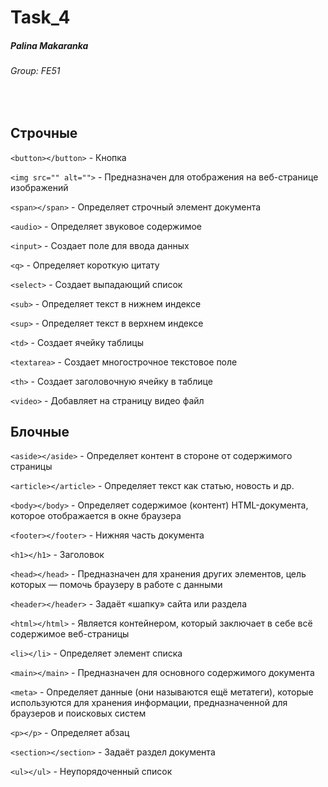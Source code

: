 # Task_4

##### Palina Makaranka
###### *Group: FE51*

<br/>

## Строчные

`<button></button>` - Кнопка

`<img src="" alt="">` - Предназначен для отображения на веб-странице изображений

`<span></span>` - Определяет строчный элемент документа

`<audio>` - Определяет звуковое содержимое

`<input>` - Создаeт поле для ввода данных

`<q>` - Определяет короткую цитату

`<select>` - Создает выпадающий список

`<sub>` - Определяет текст в нижнем индексе

`<sup>` - Определяет текст в верхнем индексе

`<td>` - Создает ячейку таблицы

`<textarea>` - Создает многострочное текстовое поле

`<th>` - Создает заголовочную ячейку в таблице

`<video>` - Добавляет на страницу видео файл


## Блочные

`<aside></aside>` - Определяет контент в стороне от содержимого страницы

`<article></article>` - Определяет текст как статью, новость и др.

`<body></body>` - Определяет содержимое (контент) HTML-документа, которое отображается в окне браузера

`<footer></footer>` - Нижняя часть документа

`<h1></h1>` - Заголовок

`<head></head>` - Предназначен для хранения других элементов, цель которых — помочь браузеру в работе с данными

`<header></header>` - Задаёт «шапку» сайта или раздела

`<html></html>` - Является контейнером, который заключает в себе всё содержимое веб-страницы

`<li></li>` - Определяет элемент списка

`<main></main>` - Предназначен для основного содержимого документа

`<meta>` - Определяет данные (они называются ещё метатеги), которые используются для хранения информации, предназначенной для браузеров и поисковых систем

`<p></p>` - Определяет абзац

`<section></section>` - Задаёт раздел документа

`<ul></ul>` - Неупорядоченный список